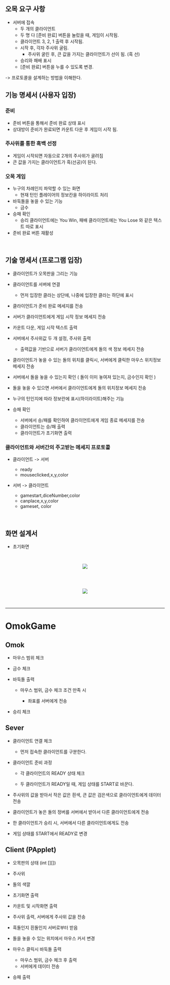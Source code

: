 ## 오목 요구 사항

- 서버에 접속
  - 두 개의 클라이언트
  - 두 명 다 [준비 완료] 버튼을 눌렀을 때, 게임이 시작됨.
  - 클라이언트 3, 2, 1 출력 후 시작됨.
  - 시작 후, 각자 주사위 굴림.
     - 주사위 굴린 후, 큰 값을 가지는 클라이언트가 선이 됨. (흑 선)
  - 승리와 패배 표시
  - [준비 완료] 버튼을 누를 수 있도록 변경.

-> 프로토콜을 설계하는 방법을 이해한다.

## 기능 명세서 (사용자 입장)

### 준비
  - 준비 버튼을 통해서 준비 완료 상태 표시
  - 상대방이 준비가 완료되면 카운트 다운 후 게임이 시작 됨.
### 주사위를 통한 흑백 선정
  - 게임이 시작되면 자동으로 2개의 주사위가 굴려짐
  - 큰 값을 가지는 클라이언트가 흑(선공)이 된다.
### 오목 게임
  - 누구의 차례인지 파악할 수 있는 화면
     - 현재 턴인 플레이어의 정보칸을 하이라이트 처리 
  - 바둑돌을 놓을 수 있는 기능
     - 금수
  - 승패 확인
    - 승리 클라이언트에는 You Win, 패배 클라이언트에는 You Lose 와 같은 텍스트 따로 표시
  - 준비 완료 버튼 재활성

<br>

## 기술 명세서 (프로그램 입장)
- 클라이언트가 오목판을 그리는 기능

- 클라이언트를 서버에 연결
  - 먼저 입장한 클라는 상단에, 나중에 입장한 클라는 하단에 표시

- 클라이언트가 준비 완료 메세지를 전송

- 서버가 클라이언트에게 게임 시작 정보 메세지 전송

- 카운트 다운, 게임 시작 텍스트 출력

- 서버에서 주사위값 두 개 설정, 주사위 출력
  - 출력값을 기반으로 서버가 클라이언트에게 돌의 색 정보 메세지 전송

- 클라이언트가 놓을 수 있는 돌의 위치를 클릭시, 서버에게 클릭한 마우스 위치정보 메세지 전송

- 서버에서 돌을 놓을 수 있는지 확인 ( 돌이 이미 놓여져 있는지, 금수인지 확인 )

- 돌을 놓을 수 있으면 서버에서 클라이언트에게 돌의 위치정보 메세지 전송
 
- 누구의 턴인지에 따라 정보란에 표시(하이라이트)해주는 기능

- 승패 확인
  - 서버에서 승/패를 확인하여 클라이언트에게 게임 종료 메세지를 전송
  - 클라이언트는 승/패 출력
  - 클라이언트가 초기화면 출력

### 클라이언트와 서버간의 주고받는 메세지 프로토콜

- 클라이언트 -> 서버
  - ready
  - mouseclicked,x,y,color

- 서버 -> 클라이언트
  - gamestart,diceNumber,color
  - canplace,x,y,color
  - gameset, color 

<br>

## 화면 설계서
- 초기화면
<br>
<p align = "center">
<img src = "https://user-images.githubusercontent.com/39554623/57174827-869f4e80-6e7f-11e9-8c37-db49e3397ca5.jpg">
</p>
<br>

<br>
<p align = "center">
<img src = "https://user-images.githubusercontent.com/39554623/57345430-c28b2a00-7185-11e9-9d63-0f9663ae3198.png">
</p>
<br>



---

# OmokGame

## Omok

- 마우스 범위 체크
    
- 금수 체크

- 바둑돌 출력

  - 마우스 범위, 금수 체크 조건 만족 시
  
     - 좌표를 서버에게 전송

- 승리 체크

## Sever

- 클라이언트 연결 체크

  - 먼저 접속한 클라이언트를 구분한다.

- 클라이언트 준비 과정

  - 각 클라이언트의 READY 상태 체크
  
  - 두 클라이언트가 READY일 때, 게임 상태를 START로 바꾼다.

- 주사위의 값을 받아서 작은 값은 흰색, 큰 값은 검은색으로 클라이언트에게 데이터 전송

- 클라이언트가 놓은 돌의 정버를 서버에서 받아서 다른 클라이언트에게 전송

- 한 클라이언트가 승리 시, 서버에서 다른 클라이언트에게도 전송

- 게임 상태를 START에서 READY로 변경

## Client (PApplet)

- 오목판의 상태 (int [][])

- 주사위  

- 돌의 색깔

- 초기화면 출력

- 카운트 및 시작화면 출력

- 주사위 출력, 서버에게 주사위 값을 전송

- 흑돌인지 흰돌인지 서버로부터 받음

- 돌을 놓을 수 있는 위치에서 마우스 커서 변경

- 마우스 클릭시 바둑돌 출력
    - 마우스 범위, 금수 체크 후 출력
    - 서버에게 데이터 전송

- 승패 출력
